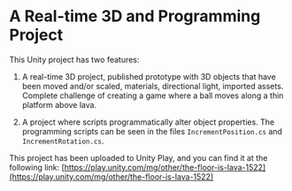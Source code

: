 # A Real-time 3D and Programming Project

This Unity project has two features:

1. A real-time 3D project, published prototype with 3D objects that have been moved and/or scaled, materials, directional light, imported assets. Complete challenge of creating a game where a ball moves along a thin platform above lava.

2. A project where scripts programmatically alter object properties. The programming scripts can be seen in the files `IncrementPosition.cs` and `IncrementRotation.cs`.

This project has been uploaded to Unity Play, and you can find it at the following link:
[https://play.unity.com/mg/other/the-floor-is-lava-1522](https://play.unity.com/mg/other/the-floor-is-lava-1522)
